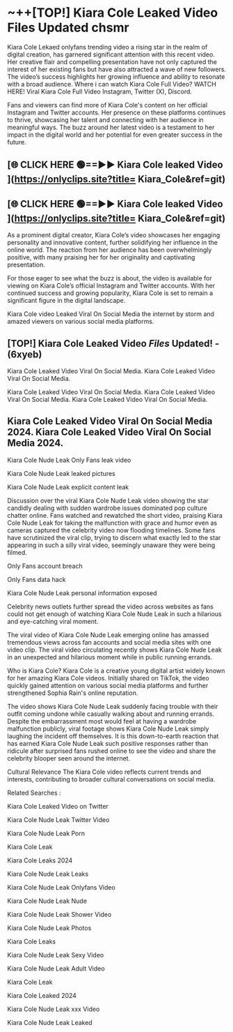 # ~++[TOP!]  Kiara Cole Leaked Video Files Updated chsmr<br>

 Kiara Cole Lekaed onlyfans trending video a rising star in the realm of digital creation, has garnered significant attention with this recent video. Her creative flair and compelling presentation have not only captured the interest of her existing fans but have also attracted a wave of new followers. The video’s success highlights her growing influence and ability to resonate with a broad audience.
Where i can watch  Kiara Cole Full Video? WATCH HERE! Viral  Kiara Cole Full Video Instagram, Twitter (X), Discord.


Fans and viewers can find more of  Kiara Cole's content on her official Instagram and Twitter accounts. Her presence on these platforms continues to thrive, showcasing her talent and connecting with her audience in meaningful ways. The buzz around her latest video is a testament to her impact in the digital world and her potential for even greater success in the future.


## [🌐 CLICK HERE 🟢==►►  Kiara Cole leaked Video ](https://onlyclips.site?title= Kiara_Cole&ref=git)

## [🌐 CLICK HERE 🟢==►►  Kiara Cole leaked Video ](https://onlyclips.site?title= Kiara_Cole&ref=git)


As a prominent digital creator,  Kiara Cole’s video showcases her engaging personality and innovative content, further solidifying her influence in the online world. The reaction from her audience has been overwhelmingly positive, with many praising her for her originality and captivating presentation.

For those eager to see what the buzz is about, the video is available for viewing on  Kiara Cole’s official Instagram and Twitter accounts. With her continued success and growing popularity,  Kiara Cole is set to remain a significant figure in the digital landscape.


  Kiara Cole video Leaked Viral On Social Media the internet by storm and amazed viewers on various social media platforms.


## [TOP!]  Kiara Cole Leaked Video *Files* Updated! - (6xyeb) 

 Kiara Cole Leaked Video Viral On Social Media. Kiara Cole Leaked Video Viral On Social Media.

 Kiara Cole Leaked Video Viral On Social Media. Kiara Cole Leaked Video Viral On Social Media. Kiara Cole Leaked Video Viral On Social Media.


##  Kiara Cole Leaked Video Viral On Social Media 2024. Kiara Cole Leaked Video Viral On Social Media 2024.
 Kiara Cole Nude Leak Only Fans leak video

 Kiara Cole Nude Leak leaked pictures

 Kiara Cole Nude Leak explicit content leak

Discussion over the viral  Kiara Cole Nude Leak video showing the star candidly dealing with sudden wardrobe issues dominated pop culture chatter online. Fans watched and rewatched the short video, praising  Kiara Cole Nude Leak for taking the malfunction with grace and humor even as cameras captured the celebrity video now flooding timelines. Some fans have scrutinized the viral clip, trying to discern what exactly led to the star appearing in such a silly viral video, seemingly unaware they were being filmed.


Only Fans account breach

Only Fans data hack

 Kiara Cole Nude Leak personal information exposed

Celebrity news outlets further spread the video across websites as fans could not get enough of watching  Kiara Cole Nude Leak in such a hilarious and eye-catching viral moment.


The viral video of  Kiara Cole Nude Leak emerging online has amassed tremendous views across fan accounts and social media sites with one video clip. The viral video circulating recently shows  Kiara Cole Nude Leak in an unexpected and hilarious moment while in public running errands.


Who is  Kiara Cole?  Kiara Cole is a creative young digital artist widely known for her amazing  Kiara Cole videos. Initially shared on TikTok, the video quickly gained attention on various social media platforms and further strengthened Sophia Rain's online reputation.

The video shows  Kiara Cole Nude Leak suddenly facing trouble with their outfit coming undone while casually walking about and running errands. Despite the embarrassment most would feel at having a wardrobe malfunction publicly, viral footage shows  Kiara Cole Nude Leak simply laughing the incident off themselves. It is this down-to-earth reaction that has earned  Kiara Cole Nude Leak such positive responses rather than ridicule after surprised fans rushed online to see the video and share the celebrity blooper seen around the internet.

Cultural Relevance The  Kiara Cole video reflects current trends and interests, contributing to broader cultural conversations on social media.

Related Searches :

 Kiara Cole Leaked Video on Twitter

 Kiara Cole Nude Leak Twitter Video

 Kiara Cole Nude Leak Porn

 Kiara Cole Leak 

 Kiara Cole Leaks 2024

 Kiara Cole Nude Leak Leaks

 Kiara Cole Nude Leak Onlyfans Video

 Kiara Cole Nude Leak Nude

 Kiara Cole Nude Leak Shower Video

 Kiara Cole Nude Leak Photos

 Kiara Cole Leaks

 Kiara Cole Nude Leak Sexy Video

 Kiara Cole Nude Leak Adult Video

 Kiara Cole Leak

 Kiara Cole Leaked 2024

 Kiara Cole Nude Leak xxx Video

 Kiara Cole Nude Leak Leaked